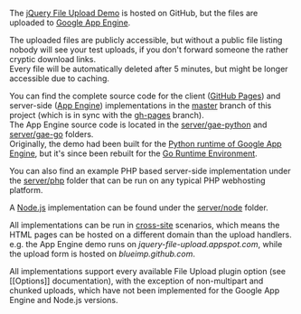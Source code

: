 The [jQuery File Upload Demo](http://blueimp.github.com/jQuery-File-Upload/) is hosted on GitHub, but the files are uploaded to [Google App Engine](http://code.google.com/appengine/).

The uploaded files are publicly accessible, but without a public file listing nobody will see your test uploads, if you don't forward someone the rather cryptic download links.  
Every file will be automatically deleted after 5 minutes, but might be longer accessible due to caching.

You can find the complete source code for the client ([GitHub Pages](http://pages.github.com/)) and server-side ([App Engine](http://code.google.com/appengine/)) implementations in the [master](https://github.com/blueimp/jQuery-File-Upload/tree/master) branch of this project (which is in sync with the [gh-pages](https://github.com/blueimp/jQuery-File-Upload/tree/gh-pages) branch).  
The App Engine source code is located in the [server/gae-python](https://github.com/blueimp/jQuery-File-Upload/tree/master/server/gae-python) and [server/gae-go](https://github.com/blueimp/jQuery-File-Upload/tree/master/server/gae-go) folders.  
Originally, the demo had been built for the [Python runtime of Google App Engine](http://code.google.com/appengine/docs/python/), but it's since been rebuilt for the [Go Runtime Environment](http://code.google.com/appengine/docs/go/).

You can also find an example PHP based server-side implementation under the [server/php](https://github.com/blueimp/jQuery-File-Upload/tree/master/server/php) folder that can be run on any typical PHP webhosting platform.

A [Node.js](http://nodejs.org/) implementation can be found under the [server/node](https://github.com/blueimp/jQuery-File-Upload/tree/master/server/node) folder.

All implementations can be run in [cross-site](https://github.com/blueimp/jQuery-File-Upload/wiki/Cross-domain-uploads) scenarios, which means the HTML pages can be hosted on a different domain than the upload handlers.  
e.g. the App Engine demo runs on *jquery-file-upload.appspot.com*, while the upload form is hosted on *blueimp.github.com*.

All implementations support every available File Upload plugin option (see [[Options]] documentation), with the exception of non-multipart and chunked uploads, which have not been implemented for the Google App Engine and Node.js versions.